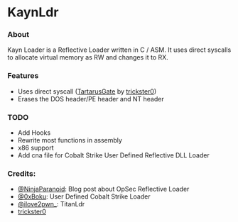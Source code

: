 
# KaynLdr
### About
Kayn Loader is a Reflective Loader written in C / ASM.
It uses direct syscalls to allocate virtual memory as RW and changes it to RX. 

### Features
- Uses direct syscall ([TartarusGate](https://github.com/trickster0/TartarusGate) by [trickster0](https://twitter.com/trickster012)) 
- Erases the DOS header/PE header and NT header

### TODO
- Add Hooks
- Rewrite most functions in assembly
- x86 support
- Add cna file for Cobalt Strike User Defined Reflective DLL Loader

### Credits:
- [@NinjaParanoid](https://twitter.com/NinjaParanoid): Blog post about OpSec Reflective Loader
- [@0xBoku](https://twitter.com/0xBoku): User Defined Cobalt Strike Loader
- [@ilove2pwn_](https://twitter.com/ilove2pwn_): TitanLdr
- [trickster0](https://twitter.com/trickster012)
